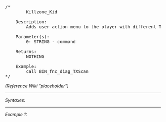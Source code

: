 <pre>/*
		Killzone_Kid

	Description:
		Adds user action menu to the player with different TXScan diag options

	Parameter(s):
		0: STRING - command

	Returns:
		NOTHING
		
	Example:
		call BIN_fnc_diag_TXScan
*/</pre>

*(Reference Wiki "placeholder")*


---
*Syntaxes:*

<!-- [] call `BIN_fnc_diag_TXScan` -->

---
*Example 1:*

<!-- 
```sqf
[] call BIN_fnc_diag_TXScan;
``` -->